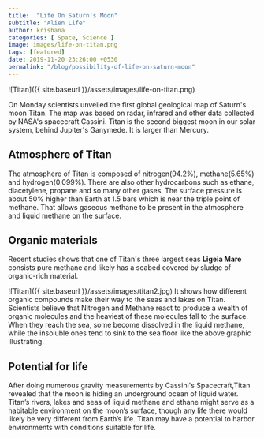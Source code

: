 ```yaml
---
title:  "Life On Saturn's Moon"
subtitle: "Alien Life"
author: krishana
categories: [ Space, Science ]
image: images/life-on-titan.png
tags: [featured]
date: 2019-11-20 23:26:00 +0530
permalink: "/blog/possibility-of-life-on-saturn-moon"
---
```

![Titan]({{ site.baseurl }}/assets/images/life-on-titan.png)

On Monday scientists unveiled the first global geological map of Saturn's moon Titan. The map was based on radar, infrared and other data collected by NASA's spacecraft Cassini. Titan is the second biggest moon in our solar system, behind Jupiter's Ganymede. It is larger than Mercury.

## Atmosphere of Titan

The atmosphere of Titan is composed of nitrogen(94.2%), methane(5.65%) and hydrogen(0.099%). There are also other hydrocarbons such as ethane, diacetylene, propane and so many other gases. The
surface pressure is about 50% higher than Earth at 1.5 bars which is near the triple point of methane. That allows gaseous methane to be present in the atmosphere and liquid methane on the surface.

## Organic materials
 
 Recent studies shows that one of Titan's three largest seas **Ligeia Mare** consists pure methane and likely has a seabed covered by sludge of organic-rich material.  

![Titan]({{ site.baseurl }}/assets/images/titan2.jpg)
 It shows how different organic compounds make their way to the seas and lakes on Titan. Scientists believe that Nitrogen and Methane react to produce a wealth of organic molecules and the heaviest of these molecules fall to the surface. When they reach the sea, some become dissolved in the liquid methane, while the insoluble ones tend to sink to the sea floor like the above graphic illustrating.

## Potential for life

After doing numerous gravity measurements by Cassini's Spacecraft,Titan revealed that the moon is hiding an underground ocean of liquid water. Titan’s rivers, lakes and seas of liquid methane and ethane might serve as a habitable environment on the moon’s surface, though any life there would likely be very different from Earth’s life. Titan may have a potential to harbor environments with conditions suitable for life.

